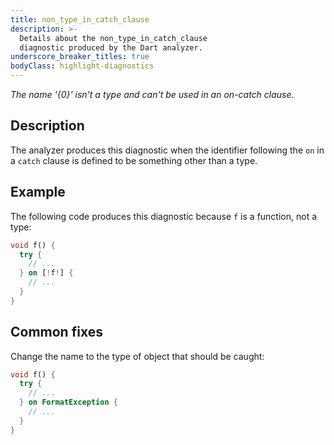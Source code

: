 ```yaml
---
title: non_type_in_catch_clause
description: >-
  Details about the non_type_in_catch_clause
  diagnostic produced by the Dart analyzer.
underscore_breaker_titles: true
bodyClass: highlight-diagnostics
---
```


_The name '{0}' isn't a type and can't be used in an on-catch clause._

## Description

The analyzer produces this diagnostic when the identifier following the
`on` in a `catch` clause is defined to be something other than a type.

## Example

The following code produces this diagnostic because `f` is a function, not
a type:

```dart
void f() {
  try {
    // ...
  } on [!f!] {
    // ...
  }
}
```

## Common fixes

Change the name to the type of object that should be caught:

```dart
void f() {
  try {
    // ...
  } on FormatException {
    // ...
  }
}
```
